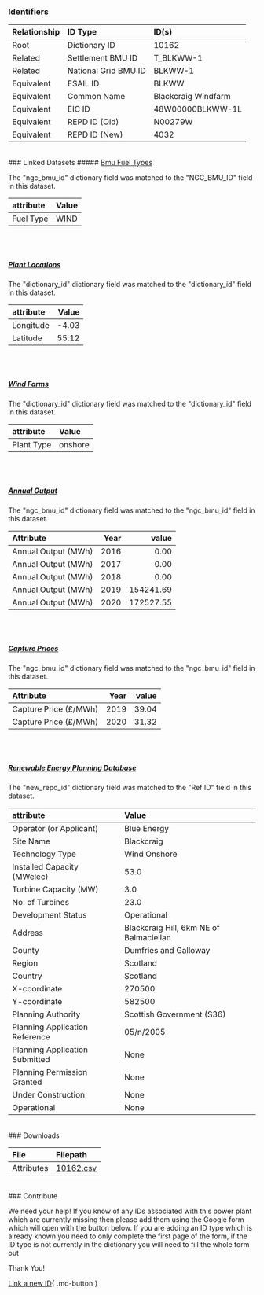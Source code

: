 ### Identifiers

| Relationship   | ID Type              | ID(s)               |
|:---------------|:---------------------|:--------------------|
| Root           | Dictionary ID        | 10162               |
| Related        | Settlement BMU ID    | T_BLKWW-1           |
| Related        | National Grid BMU ID | BLKWW-1             |
| Equivalent     | ESAIL ID             | BLKWW               |
| Equivalent     | Common Name          | Blackcraig Windfarm |
| Equivalent     | EIC ID               | 48W00000BLKWW-1L    |
| Equivalent     | REPD ID (Old)        | N00279W             |
| Equivalent     | REPD ID (New)        | 4032                |

<br>
### Linked Datasets
##### <a href="https://osuked.github.io/Power-Station-Dictionary/datasets/bmu-fuel-types">Bmu Fuel Types</a>



The "ngc_bmu_id" dictionary field was matched to the "NGC_BMU_ID" field in this dataset.

| attribute   | Value   |
|:------------|:--------|
| Fuel Type   | WIND    |

<br><br>
##### <a href="https://osuked.github.io/Power-Station-Dictionary/datasets/plant-locations">Plant Locations</a>



The "dictionary_id" dictionary field was matched to the "dictionary_id" field in this dataset.

| attribute   |   Value |
|:------------|--------:|
| Longitude   |   -4.03 |
| Latitude    |   55.12 |

<br><br>
##### <a href="https://osuked.github.io/Power-Station-Dictionary/datasets/wind-farms">Wind Farms</a>



The "dictionary_id" dictionary field was matched to the "dictionary_id" field in this dataset.

| attribute   | Value   |
|:------------|:--------|
| Plant Type  | onshore |

<br><br>
##### <a href="https://osuked.github.io/Power-Station-Dictionary/datasets/annual-output">Annual Output</a>



The "ngc_bmu_id" dictionary field was matched to the "ngc_bmu_id" field in this dataset.

| Attribute           |   Year |     value |
|:--------------------|-------:|----------:|
| Annual Output (MWh) |   2016 |      0.00 |
| Annual Output (MWh) |   2017 |      0.00 |
| Annual Output (MWh) |   2018 |      0.00 |
| Annual Output (MWh) |   2019 | 154241.69 |
| Annual Output (MWh) |   2020 | 172527.55 |

<br><br>
##### <a href="https://osuked.github.io/Power-Station-Dictionary/datasets/capture-prices">Capture Prices</a>



The "ngc_bmu_id" dictionary field was matched to the "ngc_bmu_id" field in this dataset.

| Attribute             |   Year |   value |
|:----------------------|-------:|--------:|
| Capture Price (£/MWh) |   2019 |   39.04 |
| Capture Price (£/MWh) |   2020 |   31.32 |

<br><br>
##### <a href="https://osuked.github.io/Power-Station-Dictionary/datasets/renewable-energy-planning-database">Renewable Energy Planning Database</a>



The "new_repd_id" dictionary field was matched to the "Ref ID" field in this dataset.

| attribute                      | Value                                   |
|:-------------------------------|:----------------------------------------|
| Operator (or Applicant)        | Blue Energy                             |
| Site Name                      | Blackcraig                              |
| Technology Type                | Wind Onshore                            |
| Installed Capacity (MWelec)    | 53.0                                    |
| Turbine Capacity (MW)          | 3.0                                     |
| No. of Turbines                | 23.0                                    |
| Development Status             | Operational                             |
| Address                        | Blackcraig Hill, 6km NE of Balmaclellan |
| County                         | Dumfries and Galloway                   |
| Region                         | Scotland                                |
| Country                        | Scotland                                |
| X-coordinate                   | 270500                                  |
| Y-coordinate                   | 582500                                  |
| Planning Authority             | Scottish Government (S36)               |
| Planning Application Reference | 05/n/2005                               |
| Planning Application Submitted | None                                    |
| Planning Permission Granted    | None                                    |
| Under Construction             | None                                    |
| Operational                    | None                                    |


<br>
### Downloads


| File       | Filepath                                                                              |
|:-----------|:--------------------------------------------------------------------------------------|
| Attributes | [10162.csv](https://osuked.github.io/Power-Station-Dictionary/object_attrs/10162.csv) |


<br>
### Contribute

We need your help! If you know of any IDs associated with this power plant which are currently missing then please add them using the Google form which will open with the button below. If you are adding an ID type which is already known you need to only complete the first page of the form, if the ID type is not currently in the dictionary you will need to fill the whole form out

Thank You!

[Link a new ID](https://docs.google.com/forms/d/e/1FAIpQLSc5jRsQ7NgiLLXbwo9PUdwTQyuqbRwThltG56-o6NVSe7E_nw/viewform?usp=pp_url&entry.251912331=10162){ .md-button }